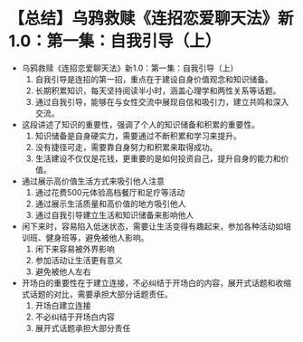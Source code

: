 # 【总结】乌鸦救赎《连招恋爱聊天法》新1.0：第一集：自我引导（上）

-   乌鸦救赎《连招恋爱聊天法》新1.0：第一集：自我引导（上）
    1.  自我引导是连招的第一招，重点在于建设自身价值观念和知识储备。
    2.  长期积累知识，每天坚持阅读半小时，涵盖心理学和两性关系等话题。
    3.  通过自我引导，能够在与女性交流中展现自信和吸引力，建立共鸣和深入交流。
-   这段讲述了知识的重要性，强调了个人的知识储备和积累的重要性。
    1.  知识储备是自身硬实力，需要通过不断积累和学习来提升。
    2.  没有捷径可走，需要靠自身努力和积累来取得成功。
    3.  生活建设不仅仅是花钱，更重要的是如何投资自己，提升自身的能力和价值。
-   通过展示高价值生活方式来吸引他人注意
    1.  通过花费500元体验高档餐厅和足疗等活动
    2.  通过展示生活质量和高价值的地方吸引他人
    3.  通过自我引导建立生活和知识储备来影响他人
-   闲下来时，容易陷入低迷状态，需要让生活变得有趣起来，参加各种活动如培训班、健身班等，避免被他人影响。
    1.  闲下来容易被外界影响
    2.  参加活动让生活更有意义
    3.  避免被他人左右
-   开场白的重要性在于建立连接，不必纠结于开场白的内容，展开式话题和收缩式话题的对比，需要承担大部分话题责任。
    1.  开场白建立连接
    2.  不必纠结于开场白内容
    3.  展开式话题承担大部分责任